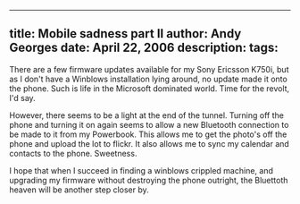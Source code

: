 -----
title:  Mobile sadness part II
author: Andy Georges
date: April 22, 2006
description: 
tags: 
-----







There are a few firmware updates available for my Sony Ericsson K750i,
but as I don't have a Winblows installation lying around, no update made
it onto the phone. Such is life in the Microsoft dominated world. Time
for the revolt, I'd say.


However, there seems to be a light at the end of the tunnel. Turning off
the phone and turning it on again seems to allow a new Bluetooth
connection to be made to it from my Powerbook. This allows me to get the
photo's off the phone and upload the lot to flickr. It also allows me to
sync my calendar and contacts to the phone. Sweetness.


I hope that when I succeed in finding a winblows crippled machine, and
upgrading my firmware without destroying the phone outright, the
Bluettoth heaven will be another step closer by.




